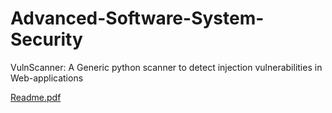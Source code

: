 # Advanced-Software-System-Security
VulnScanner: A Generic python scanner to detect injection vulnerabilities in Web-applications

[Readme.pdf](https://github.com/vamsi-3/Advanced-Software-System-Security/files/10137746/Readme.pdf)
